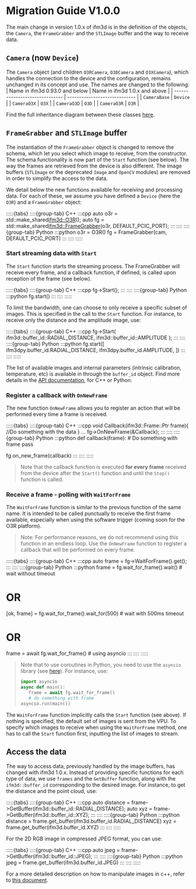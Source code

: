 # Migration Guide V1.0.0
The main change in version 1.0.x of ifm3d is in the definition of the objects, the `Camera`, the `FrameGrabber` and the `STLImage` buffer and the way to receive data.

## `Camera` (now `Device`)
The `Camera` object (and children `O3RCamera`, `O3DCamera` and `O3XCamera`), which handles the connection to the device and the configuration, remains unchanged in its concept and use. 
The names are changed to the following:  
| Name in ifm3d 0.93.0 and below | Name in ifm3d 1.0.x and above |
| ------------------------------ | ----------------------------- |
| `CameraBase`                   | `Device`                      |
| `CameraO3X`                    | `O3X`                         |
| `CameraO3D`                    | `O3D`                         |
| `CameraO3R`                    | `O3R`                         |

Find the full inheritance diagram between these classes [here](https://ifm3d.com/sphinx-doc/build/html/ifm3d/doc/sphinx/cpp_api/inherits.html).

## `FrameGrabber` and `STLImage` buffer

The instantiation of the `FrameGrabber` object is changed to remove the schema, which let you select which image to receive, from the constructor. The schema functionality is now part of the `Start` function (see below).
The way the frames are retrieved from the device is also different.
The image buffers (`STLImage` or the deprecated `Image` and `OpenCV` modules) are removed in order to simplify the access to the data.

We detail below the new functions available for receiving and processing data.
For each of these, we assume you have defined a `Device` (here the `O3R`) and a `FrameGrabber` object:

:::::{tabs}
::::{group-tab} C++
:::cpp
auto o3r = std::make_shared<ifm3d::O3R>();
auto fg = std::make_shared<ifm3d::FrameGrabber>(o3r, DEFAULT_PCIC_PORT);
:::
::::
::::{group-tab} Python
:::python
o3r = O3R()
fg = FrameGrabber(cam, DEFAULT_PCIC_PORT)
:::
::::
:::::
### Start streaming data with `Start`
The `Start` function starts the streaming process. The FrameGrabber will receive every frame, and a callback function, if defined, is called upon reception of the frame (see below).

:::::{tabs}
::::{group-tab} C++
:::cpp
fg->Start();
:::
::::
::::{group-tab} Python
:::python
fg.start()
:::
::::
:::::

To limit the bandwidth, one can choose to only receive a specific subset of images. This is specified in the call to the `Start` function. For instance, to receive only the distance and the amplitude image, use:

:::::{tabs}
::::{group-tab} C++
:::cpp
fg->Start(
    ifm3d::buffer_id::RADIAL_DISTANCE, 
    ifm3d::buffer_id::AMPLITUDE
    );
:::
::::
::::{group-tab} Python
:::python
fg.start([
  ifm3dpy.buffer_id.RADIAL_DISTANCE, 
  ifm3dpy.buffer_id.AMPLITUDE,
])
:::
::::
::::: 

The list of available images and internal parameters (intrinsic calibration, temperature, etc) is available in through the `buffer_id` object. Find more details in the [API documentation](https://ifm3d.com/sphinx-doc/build/html/ifm3d/doc/sphinx/index.html), for C++ or Python.

### Register a callback with `OnNewFrame`
The new function `OnNewFrame` allows you to register an action that will be performed every time a frame is received.

:::::{tabs}
::::{group-tab} C++
:::cpp
void Callback(ifm3d::Frame::Ptr frame){
  //Do something with the data
}
...
fg->OnNewFrame(&Callback);
:::
::::
::::{group-tab} Python
:::python
def callback(frame):
    # Do something with frame
    pass

fg.on_new_frame(callback)
:::
::::
:::::

>Note that the callback function is executed **for every frame** received from the device after the `Start()` function and until the `Stop()` function is called.
### Receive a frame - polling with `WaitForFrame`
The `WaitForFrame` function is similar to the previous function of the same name. 
It is intended to be called punctually to receive the first frame available, especially when using the software trigger (coming soon for the O3R platform). 
> Note: For performance reasons, we do not recommend using this function in an endless loop. Use the `OnNewFrame` function to register a callback that will be performed on every frame.

:::::{tabs}
::::{group-tab} C++
:::cpp
auto frame = fg->WaitForFrame().get();
:::
::::
::::{group-tab} Python
:::python
frame = fg.wait_for_frame().wait() # wait without timeout
# OR
[ok, frame] = fg.wait_for_frame().wait_for(500) # wait with 500ms timeout
# OR
frame = await fg.wait_for_frame() # using asyncio
:::
::::
:::::

> Note that to use coroutines in Python, you need to use the `asyncio` library (see [here](https://docs.python.org/3/library/asyncio-task.html)). For instance, use:
> ``` python
> import asyncio
> async def main():
>    frame = await fg.wait_for_frame()
>    # do something with frame
> asyncio.run(main())
>```

The `WaitForFrame` function implicitly calls the `Start` function (see above). If nothing is specified, the default set of images is sent from the VPU. 
To specify which images to receive when using the `WaitForFrame` method, one has to call the `Start` function first, inputting the list of images to stream.

## Access the data
The way to access data, previously handled by the image buffers, has changed with ifm3d 1.0.x.
Instead of providing specific functions for each type of data, we use `frames` and the `GetBuffer` function, along with the `ifm3d::buffer_id` corresponding to the desired image. 
For instance, to get the distance and the point cloud, use:

:::::{tabs}
::::{group-tab} C++
:::cpp
auto distance = frame->GetBuffer(ifm3d::buffer_id::RADIAL_DISTANCE);
auto xyz = frame->GetBuffer(ifm3d::buffer_id::XYZ);
:::
::::
::::{group-tab} Python
:::python
distance = frame.get_buffer(ifm3d.buffer_id.RADIAL_DISTANCE)
xyz = frame.get_buffer(ifm3d.buffer_id.XYZ)
:::
::::
:::::

For the 2D RGB image in compressed JPEG format, you can use:

:::::{tabs}
::::{group-tab} C++
:::cpp
auto jpeg = frame->GetBuffer(ifm3d::buffer_id::JPEG);
:::
::::
::::{group-tab} Python
:::python
jpeg = frame.get_buffer(ifm3d.buffer_id.JPEG)
:::
::::
:::::

For a more detailed description on how to manipulate images in c++, refer to [this document](stilimage:ifm3d%3A%3ABuffer-%20Basic%20C%2B%2B%20STL%20container%20for%20ifm3d).